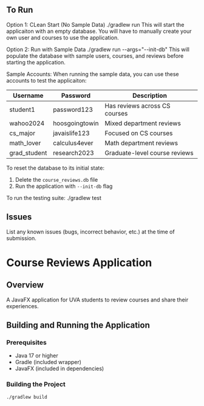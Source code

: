 ## To Run


Option 1: CLean Start (No Sample Data)
./gradlew run
This will start the applicaiton with an empty database. You will have to manually create your own user and courses to use the application.

Option 2: Run with Sample Data
./gradlew run --args="--init-db"
This will populate the database with sample users, courses, and reviews before starting the application.

Sample Accounts: When running the sample data, you can use these accounts to test the applicaiton:

| Username     | Password      | Description                    |
|-------------|---------------|--------------------------------|
| student1    | password123   | Has reviews across CS courses  |
| wahoo2024   | hoosgoingtowin| Mixed department reviews      |
| cs_major    | javaislife123 | Focused on CS courses         |
| math_lover  | calculus4ever | Math department reviews       |
| grad_student| research2023  | Graduate-level course reviews |

To reset the database to its initial state:
1. Delete the `course_reviews.db` file
2. Run the application with `--init-db` flag

To run the testing suite: ./gradlew test

## Issues

List any known issues (bugs, incorrect behavior, etc.) at the time of submission.

# Course Reviews Application

## Overview
A JavaFX application for UVA students to review courses and share their experiences.

## Building and Running the Application

### Prerequisites
- Java 17 or higher
- Gradle (included wrapper)
- JavaFX (included in dependencies)

### Building the Project

```bash
./gradlew build
